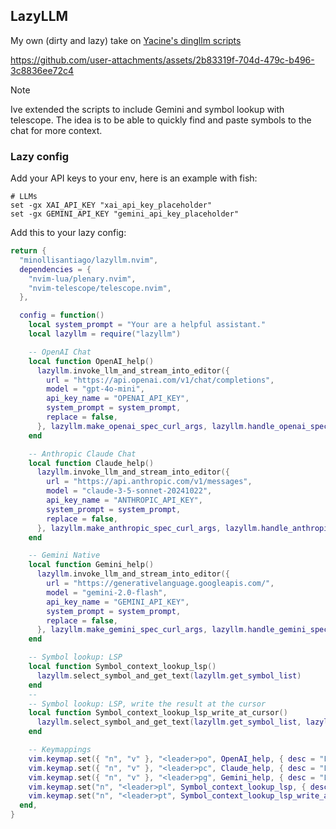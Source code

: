 
## LazyLLM
My own (dirty and lazy) take on [Yacine's dingllm scripts](https://github.com/yacineMTB/dingllm.nvim)

https://github.com/user-attachments/assets/2b83319f-704d-479c-b496-3c8836ee72c4

> [!NOTE]
> Ive extended the scripts to include Gemini and symbol lookup with telescope. The idea is to be able to quickly find and paste symbols to the chat for more context.

### Lazy config
Add your API keys to your env, here is an example with fish:
```fish
# LLMs
set -gx XAI_API_KEY "xai_api_key_placeholder"
set -gx GEMINI_API_KEY "gemini_api_key_placeholder"
```

Add this to your lazy config:
```lua
return {
  "minollisantiago/lazyllm.nvim",
  dependencies = {
    "nvim-lua/plenary.nvim",
    "nvim-telescope/telescope.nvim",
  },

  config = function()
    local system_prompt = "Your are a helpful assistant."
    local lazyllm = require("lazyllm")

    -- OpenAI Chat
    local function OpenAI_help()
      lazyllm.invoke_llm_and_stream_into_editor({
        url = "https://api.openai.com/v1/chat/completions",
        model = "gpt-4o-mini",
        api_key_name = "OPENAI_API_KEY",
        system_prompt = system_prompt,
        replace = false,
      }, lazyllm.make_openai_spec_curl_args, lazyllm.handle_openai_spec_data)
    end

    -- Anthropic Claude Chat
    local function Claude_help()
      lazyllm.invoke_llm_and_stream_into_editor({
        url = "https://api.anthropic.com/v1/messages",
        model = "claude-3-5-sonnet-20241022",
        api_key_name = "ANTHROPIC_API_KEY",
        system_prompt = system_prompt,
        replace = false,
      }, lazyllm.make_anthropic_spec_curl_args, lazyllm.handle_anthropic_spec_data)
    end

    -- Gemini Native
    local function Gemini_help()
      lazyllm.invoke_llm_and_stream_into_editor({
        url = "https://generativelanguage.googleapis.com/",
        model = "gemini-2.0-flash",
        api_key_name = "GEMINI_API_KEY",
        system_prompt = system_prompt,
        replace = false,
      }, lazyllm.make_gemini_spec_curl_args, lazyllm.handle_gemini_spec_data)
    end

    -- Symbol lookup: LSP
    local function Symbol_context_lookup_lsp()
      lazyllm.select_symbol_and_get_text(lazyllm.get_symbol_list)
    end
    --
    -- Symbol lookup: LSP, write the result at the cursor
    local function Symbol_context_lookup_lsp_write_at_cursor()
      lazyllm.select_symbol_and_get_text(lazyllm.get_symbol_list, lazyllm.write_string_at_cursor)
    end

    -- Keymappings
    vim.keymap.set({ "n", "v" }, "<leader>po", OpenAI_help, { desc = "LLM: OpenAI chat" })
    vim.keymap.set({ "n", "v" }, "<leader>pc", Claude_help, { desc = "LLM: Anthropic (Claude) chat" })
    vim.keymap.set({ "n", "v" }, "<leader>pg", Gemini_help, { desc = "LLM: Gemini chat" })
    vim.keymap.set("n", "<leader>pl", Symbol_context_lookup_lsp, { desc = "LLM on symbol" })
    vim.keymap.set("n", "<leader>pt", Symbol_context_lookup_lsp_write_at_cursor, { desc = "LLM on symbol - cursor" })
  end,
}
```
